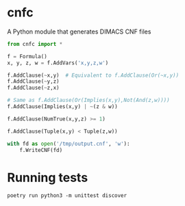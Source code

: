 # cnfc
A Python module that generates DIMACS CNF files

```python
from cnfc import *

f = Formula()
x, y, z, w = f.AddVars('x,y,z,w')

f.AddClause(~x,y)  # Equivalent to f.AddClause(Or(~x,y))
f.AddClause(~y,z)
f.AddClause(~z,x)

# Same as f.AddClause(Or(Implies(x,y),Not(And(z,w))))
f.AddClause(Implies(x,y) | ~(z & w))

f.AddClause(NumTrue(x,y,z) >= 1)

f.AddClause(Tuple(x,y) < Tuple(z,w))

with fd as open('/tmp/output.cnf', 'w'):
    f.WriteCNF(fd)
```

Running tests
=============

```
poetry run python3 -m unittest discover
```